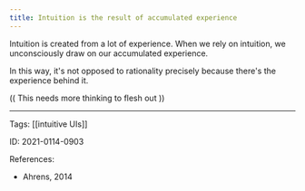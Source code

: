 ```yaml
---
title: Intuition is the result of accumulated experience
---
```


Intuition is created from a lot of experience. When we rely on intuition, we unconsciously draw on our accumulated experience.

In this way, it's not opposed to rationality precisely because there's the experience behind it.

(( This needs more thinking to flesh out ))

---

Tags: [[intuitive UIs]]

ID: 2021-0114-0903

References:
- Ahrens, 2014
